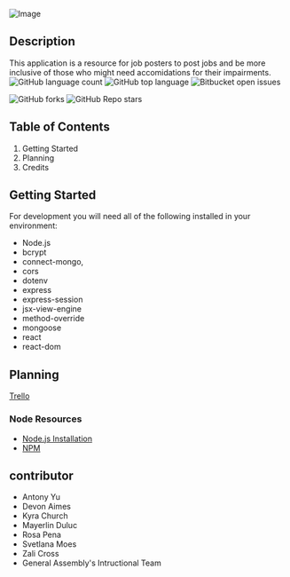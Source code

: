 ![Image](https://i.im.ge/2022/11/16/SOZ8v6.EEDC35E7-0872-4AE8-89B0-89A45A60E34F-4-5005-c.jpg)
## Description 
This application is a resource for job posters to post jobs and be more inclusive of those who might need accomidations for their impairments.  
![GitHub language count](https://img.shields.io/github/languages/count/Antonomy/invisible_strengths_job_poster_3db)
![GitHub top language](https://img.shields.io/github/languages/top/Antonomy/invisible_strengths_job_poster_3db?color=yellow)
![Bitbucket open issues](https://img.shields.io/bitbucket/issues/Antonomy/invisible_strengths_job_poster_3db)

![GitHub forks](https://img.shields.io/github/forks/Antonomy/invisible_strengths_job_poster_3db?style=social)
![GitHub Repo stars](https://img.shields.io/github/stars/Antonomy/invisible_strengths_job_poster_3db?style=social)
## Table of Contents 
1. Getting Started
2. Planning
3. Credits

## Getting Started  
For development you will need all of the following installed in your environment:

- Node.js
- bcrypt
- connect-mongo,
- cors
- dotenv
- express
- express-session
- jsx-view-engine
- method-override
- mongoose
- react
- react-dom

## Planning
[Trello](https://trello.com/invite/b/XRDUaxa3/ATTI42522582412b2d2ca12d1cc117ca3edcAEABA4CE/invisible-strengths-3db)

### Node Resources
- [Node.js Installation](https://nodejs.org/en/)
- [NPM](https://www.npmjs.com/)

## contributor
- Antony Yu  
- Devon Aimes  
- Kyra Church  
- Mayerlin Duluc  
- Rosa Pena   
- Svetlana Moes  
- Zali Cross
- General Assembly's Intructional Team

